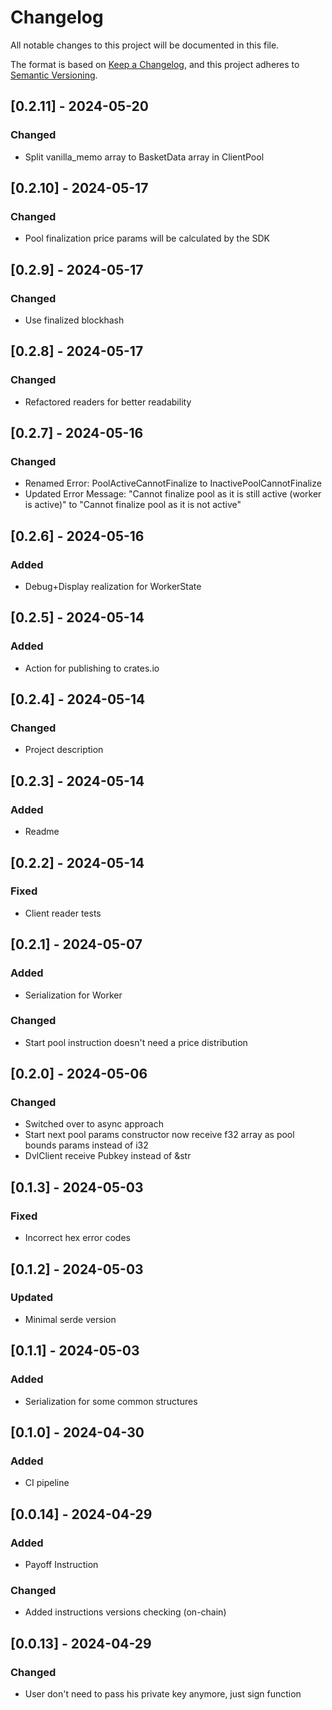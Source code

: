 # Changelog

All notable changes to this project will be documented in this file.

The format is based on [Keep a Changelog](https://keepachangelog.com/en/1.0.0/),
and this project adheres to [Semantic Versioning](https://semver.org/spec/v2.0.0.html).

## [0.2.11] - 2024-05-20

### Changed
- Split vanilla_memo array to BasketData array in ClientPool

## [0.2.10] - 2024-05-17

### Changed
- Pool finalization price params will be calculated by the SDK 

## [0.2.9] - 2024-05-17

### Changed
- Use finalized blockhash

## [0.2.8] - 2024-05-17

### Changed
- Refactored readers for better readability

## [0.2.7] - 2024-05-16

### Changed
- Renamed Error: PoolActiveCannotFinalize to InactivePoolCannotFinalize
- Updated Error Message: "Cannot finalize pool as it is still active (worker is active)" to "Cannot finalize pool as it is not active"

## [0.2.6] - 2024-05-16

### Added
- Debug+Display realization for WorkerState

## [0.2.5] - 2024-05-14

### Added
- Action for publishing to crates.io

## [0.2.4] - 2024-05-14

### Changed
- Project description

## [0.2.3] - 2024-05-14

### Added
- Readme

## [0.2.2] - 2024-05-14

### Fixed
- Client reader tests

## [0.2.1] - 2024-05-07

### Added
- Serialization for Worker

### Changed
- Start pool instruction doesn't need a price distribution

## [0.2.0] - 2024-05-06

### Changed
- Switched over to async approach
- Start next pool params constructor now receive f32 array as pool bounds params instead of i32
- DvlClient receive Pubkey instead of &str

## [0.1.3] - 2024-05-03

### Fixed
- Incorrect hex error codes

## [0.1.2] - 2024-05-03

### Updated
- Minimal serde version

## [0.1.1] - 2024-05-03

### Added
- Serialization for some common structures

## [0.1.0] - 2024-04-30

### Added
- CI pipeline

## [0.0.14] - 2024-04-29

### Added
- Payoff Instruction

### Changed
- Added instructions versions checking (on-chain)

## [0.0.13] - 2024-04-29

### Changed
- User don't need to pass his private key anymore, just sign function
